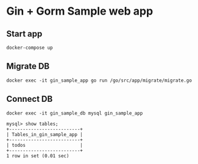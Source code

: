 # Gin + Gorm Sample web app

## Start app
```
docker-compose up
```

## Migrate DB
```
docker exec -it gin_sample_app go run /go/src/app/migrate/migrate.go
```

## Connect DB

```
docker exec -it gin_sample_db mysql gin_sample_app

mysql> show tables;
+--------------------------+
| Tables_in_gin_sample_app |
+--------------------------+
| todos                    |
+--------------------------+
1 row in set (0.01 sec)
```
